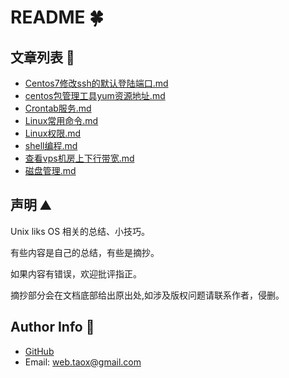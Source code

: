 # README 🍀

## 文章列表 📲

* [Centos7修改ssh的默认登陆端口.md](./documents/Centos7修改ssh的默认登陆端口.md)
* [centos包管理工具yum资源地址.md](./documents/centos包管理工具yum资源地址.md)
* [Crontab服务.md](./documents/Crontab服务.md)
* [Linux常用命令.md](./documents/Linux常用命令.md)
* [Linux权限.md](./documents/Linux权限.md)
* [shell编程.md](./documents/shell编程.md)
* [查看vps机房上下行带宽.md](./documents/查看vps机房上下行带宽.md)
* [磁盘管理.md](./documents/磁盘管理.md)

## 声明 ⛰️

Unix liks OS 相关的总结、小技巧。

有些内容是自己的总结，有些是摘抄。

如果内容有错误，欢迎批评指正。

摘抄部分会在文档底部给出原出处,如涉及版权问题请联系作者，侵删。

## Author Info 💬

* [GitHub](https://github.com/Tao-Quixote)
* Email: <web.taox@gmail.com>

